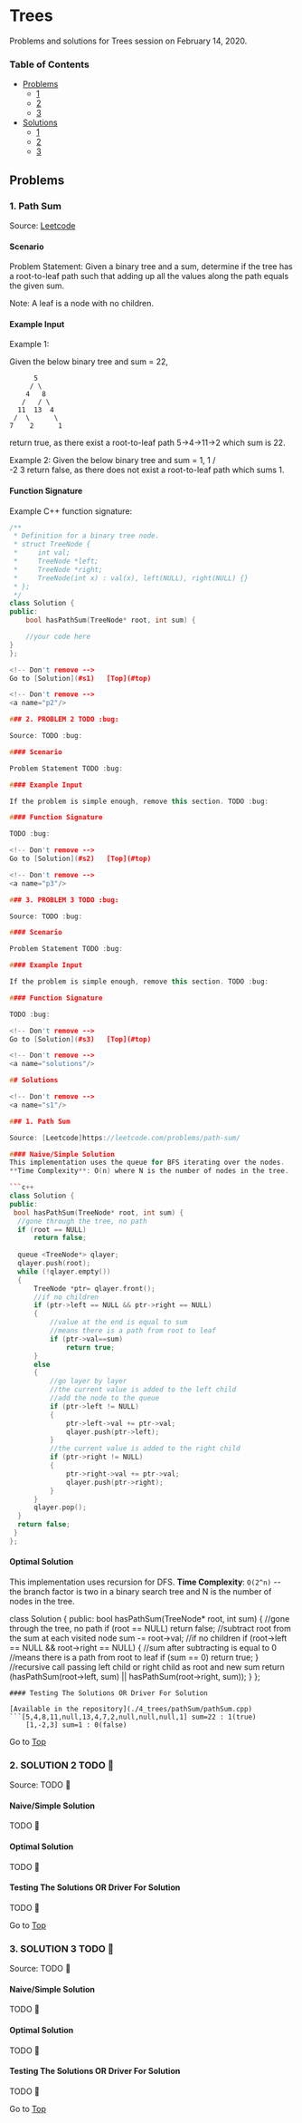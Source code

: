 <!-- Don't remove -->
<a name="top"/>

# Trees

Problems and solutions for Trees session on February 14, 2020.

### Table of Contents

* [Problems](#problems)
  * [1](#p1)
  * [2](#p2)
  * [3](#p3)
* [Solutions](#solutions)
  * [1](#s1)
  * [2](#s2)
  * [3](#s3)

<!-- Don't remove -->
<a name="problems"/>

## Problems

<a name="p1"/>

### 1. Path Sum

Source: [Leetcode](https://leetcode.com/problems/path-sum/)

#### Scenario

Problem Statement: Given a binary tree and a sum, determine if the tree has a root-to-leaf path such that adding up all the values along the path equals the given sum.

Note: A leaf is a node with no children.

#### Example Input
Example 1:

Given the below binary tree and sum = 22,

```
      5
     / \
    4   8
   /   / \
  11  13  4
 /  \      \
7    2      1
```
return true, as there exist a root-to-leaf path 5->4->11->2 which sum is 22.

Example 2:
Given the below binary tree and sum = 1,
      1
     / \
    -2  3
return false, as there does not exist a root-to-leaf path which sums 1.

#### Function Signature
Example C++ function signature:

```c++
/**
 * Definition for a binary tree node.
 * struct TreeNode {
 *     int val;
 *     TreeNode *left;
 *     TreeNode *right;
 *     TreeNode(int x) : val(x), left(NULL), right(NULL) {}
 * };
 */
class Solution {
public:
    bool hasPathSum(TreeNode* root, int sum) {

    //your code here
}
};

<!-- Don't remove -->
Go to [Solution](#s1)   [Top](#top)

<!-- Don't remove -->
<a name="p2"/>

### 2. PROBLEM 2 TODO :bug:

Source: TODO :bug:

#### Scenario

Problem Statement TODO :bug:

#### Example Input

If the problem is simple enough, remove this section. TODO :bug:

#### Function Signature

TODO :bug:

<!-- Don't remove -->
Go to [Solution](#s2)   [Top](#top)

<!-- Don't remove -->
<a name="p3"/>

### 3. PROBLEM 3 TODO :bug:

Source: TODO :bug:

#### Scenario

Problem Statement TODO :bug:

#### Example Input

If the problem is simple enough, remove this section. TODO :bug:

#### Function Signature

TODO :bug:

<!-- Don't remove -->
Go to [Solution](#s3)   [Top](#top)

<!-- Don't remove -->
<a name="solutions"/>

## Solutions

<!-- Don't remove -->
<a name="s1"/>

### 1. Path Sum

Source: [Leetcode]https://leetcode.com/problems/path-sum/

#### Naive/Simple Solution
This implementation uses the queue for BFS iterating over the nodes.
**Time Complexity**: O(n) where N is the number of nodes in the tree.

```c++
class Solution {
public:
 bool hasPathSum(TreeNode* root, int sum) {
  //gone through the tree, no path
  if (root == NULL)
	  return false;
 
  queue <TreeNode*> qlayer;
  qlayer.push(root);
  while (!qlayer.empty())
  {
	  TreeNode *ptr= qlayer.front();
	  //if no children
	  if (ptr->left == NULL && ptr->right == NULL)
	  {
		  //value at the end is equal to sum
		  //means there is a path from root to leaf 
		  if (ptr->val==sum)
			  return true;
	  }
	  else
	  {
		  //go layer by layer
		  //the current value is added to the left child
		  //add the node to the queue
		  if (ptr->left != NULL)
		  {
			  ptr->left->val += ptr->val;
			  qlayer.push(ptr->left);
		  }
		  //the current value is added to the right child
		  if (ptr->right != NULL)
		  {
			  ptr->right->val += ptr->val;
			  qlayer.push(ptr->right);
		  }
	  }
	  qlayer.pop();
  }
  return false;
 }
};
```

#### Optimal Solution
This implementation uses recursion  for DFS.
**Time Complexity**: `O(2^n)` -- the branch factor is two in a binary search tree and N is the number of nodes in the tree.

class Solution {
public:
	bool hasPathSum(TreeNode* root, int sum) {
		//gone through the tree, no path
		if (root == NULL)
			return false;
		//subtract root from the sum at each visited node
		sum -= root->val;
		//if no children
		if (root->left == NULL && root->right == NULL)
		{
			//sum after subtracting is equal to 0
			//means there is a path from root to leaf 
			if (sum == 0)
				return true;
		}
		//recursive call passing left child or right child as root and new sum
		return (hasPathSum(root->left, sum) || hasPathSum(root->right, sum));
	}
};
```
#### Testing The Solutions OR Driver For Solution

[Available in the repository](./4_trees/pathSum/pathSum.cpp)
```[5,4,8,11,null,13,4,7,2,null,null,null,1] sum=22 : 1(true)
    [1,-2,3] sum=1 : 0(false)
```
<!-- Don't remove -->
Go to [Top](#top)

<!-- Don't remove -->
<a name="s2"/>

### 2. SOLUTION 2 TODO :bug:

Source: TODO :bug:

#### Naive/Simple Solution

TODO :bug:

#### Optimal Solution

TODO :bug:

#### Testing The Solutions OR Driver For Solution

TODO :bug:

<!-- Don't remove -->
Go to [Top](#top)

<!-- Don't remove -->
<a name="s3"/>

### 3. SOLUTION 3 TODO :bug:

Source: TODO :bug:

#### Naive/Simple Solution 

TODO :bug:

#### Optimal Solution

TODO :bug:

#### Testing The Solutions OR Driver For Solution

TODO :bug:

<!-- Don't remove -->
Go to [Top](#top)
